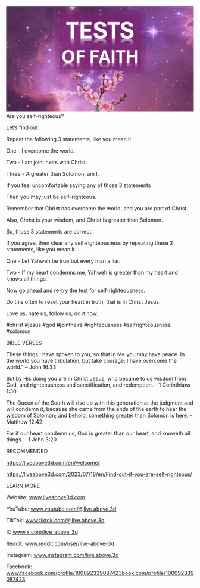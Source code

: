 ![Video cover image](../cover.jpeg)
Are you self-righteous?

Let’s find out.

Repeat the following 3 statements, like you mean it.

One - I overcome the world.

Two - I am joint heirs with Christ.

Three - A greater than Solomon, am I.

If you feel uncomfortable saying any of those 3 statements

Then you may just be self-righteous.

Remember that Christ has overcome the world, and you are part of Christ.

Also, Christ is your wisdom, and Christ is greater than Solomon.

So, those 3 statements are correct.

If you agree, then clear any self-righteousness by repeating these 2 statements, like you mean it.

One - Let Yahweh be true but every man a liar.

Two - If my heart condemns me, Yahweh is greater than my heart and knows all things.

Now go ahead and re-try the test for self-righteousness.

Do this often to reset your heart in truth, that is in Christ Jesus.

Love us, hate us, follow us; do it now.


#christ #jesus #god #jointheirs #righteousness #selfrighteousness #solomon


BIBLE VERSES

These things I have spoken to you, so that in Me you may have peace. In the world you have tribulation, but take courage; I have overcome the world.” – John 16:33

But by His doing you are in Christ Jesus, who became to us wisdom from God, and righteousness and sanctification, and redemption. – 1 Corinthians 1:30

The Queen of the South will rise up with this generation at the judgment and will condemn it, because she came from the ends of the earth to hear the wisdom of Solomon; and behold, something greater than Solomon is here. – Matthew 12:42

For if our heart condemn us, God is greater than our heart, and knoweth all things. -  1 John 3:20


RECOMMENDED

https://liveabove3d.com/en/welcome/

https://liveabove3d.com/2023/07/18/en/Find-out-if-you-are-self-righteous/


LEARN MORE

Website: www.liveabove3d.com

YouTube: www.youtube.com/@live.above.3d

TikTok: www.tiktok.com/@live.above.3d

X: www.x.com/live_above_3d

Reddit: www.reddit.com/user/live-above-3d

Instagram: www.instagram.com/live.above.3d

Facebook: www.facebook.com/profile/100092339087423book.com/profile/100092339087423